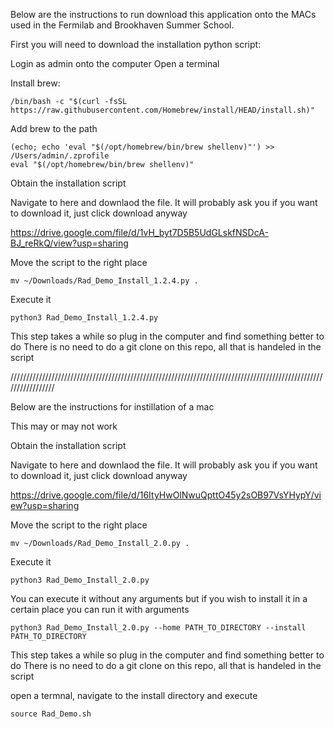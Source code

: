 Below are the instructions to run download this application onto the MACs used in the Fermilab and Brookhaven Summer School.

First you will need to download the installation python script:

Login as admin onto the computer
Open a terminal

Install brew:
```
/bin/bash -c "$(curl -fsSL https://raw.githubusercontent.com/Homebrew/install/HEAD/install.sh)"
```

Add brew to the path
```
(echo; echo 'eval "$(/opt/homebrew/bin/brew shellenv)"') >> /Users/admin/.zprofile
eval "$(/opt/homebrew/bin/brew shellenv)"
```

Obtain the installation script

Navigate to here and downlaod the file. It will probably ask you if you want to download it, just click download anyway

https://drive.google.com/file/d/1vH_byt7D5B5UdGLskfNSDcA-BJ_reRkQ/view?usp=sharing

Move the script to the right place
```
mv ~/Downloads/Rad_Demo_Install_1.2.4.py .
```

Execute it
```
python3 Rad_Demo_Install_1.2.4.py
```
This step takes a while so plug in the computer and find something better to do
There is no need to do a git clone on this repo, all that is handeled in the script


/////////////////////////////////////////////////////////////////////////////////////////////////////////////////


Below are the instructions for instillation of a mac

This may or may not work

Obtain the installation script

Navigate to here and downlaod the file. It will probably ask you if you want to download it, just click download anyway

https://drive.google.com/file/d/16ItyHwOlNwuQpttO45y2sOB97VsYHypY/view?usp=sharing

Move the script to the right place
```
mv ~/Downloads/Rad_Demo_Install_2.0.py .
```

Execute it
```
python3 Rad_Demo_Install_2.0.py
```

You can execute it without any arguments but if you wish to install it in a certain place you can run it with arguments

```
python3 Rad_Demo_Install_2.0.py --home PATH_TO_DIRECTORY --install PATH_TO_DIRECTORY
```

This step takes a while so plug in the computer and find something better to do
There is no need to do a git clone on this repo, all that is handeled in the script

open a termnal, navigate to the install directory and execute
```
source Rad_Demo.sh
```
